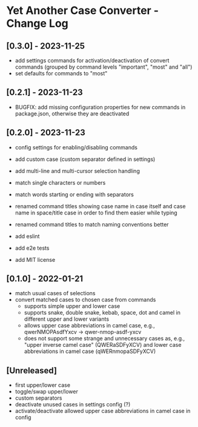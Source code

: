 # Yet Another Case Converter - Change Log

## [0.3.0] - 2023-11-25

- add settings commands for activation/deactivation of convert commands (grouped by command levels "important", "most" and "all")
- set defaults for commands to "most"


## [0.2.1] - 2023-11-23

- BUGFIX: add missing configuration properties for new commands in package.json, otherwise they are deactivated


## [0.2.0] - 2023-11-23

- config settings for enabling/disabling commands
- add custom case (custom separator defined in settings)
- add multi-line and multi-cursor selection handling
- match single characters or numbers
- match words starting or ending with separators
- renamed command titles showing case name in case itself and case name in space/title case in order to find them easier while typing

- renamed command titles to match naming conventions better
- add eslint
- add e2e tests
- add MIT license


## [0.1.0] - 2022-01-21

- match usual cases of selections
- convert matched cases to chosen case from commands
    - supports simple upper and lower case
    - supports snake, double snake, kebab, space, dot and camel in different upper and lower variants
    - allows upper case abbreviations in camel case, e.g., qwerNMOPAsdfYxcv -> qwer-nmop-asdf-yxcv
    - does not support some strange and unnecessary cases as, e.g.,  "upper inverse camel case" (QWERaSDFyXCV) and lower case abbreviations in camel case (qWERnmopaSDFyXCV)

## [Unreleased]

- first upper/lower case
- toggle/swap upper/lower
- custom separators
- deactivate unused cases in settings config (?)
- activate/deactivate allowed upper case abbreviations in camel case in config
